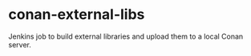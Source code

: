 # conan-external-libs

Jenkins job to build external libraries and upload them to a local Conan
server.
